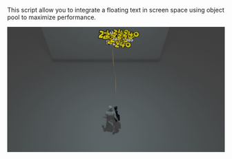 This script allow you to integrate a floating text in screen space using object pool to maximize performance.

![alt text](./img/img_floating_text.JPG)
